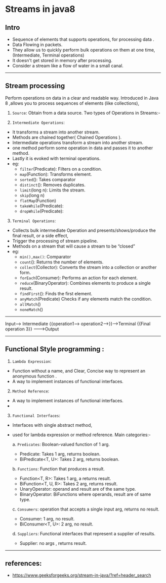 # Streams in java8

## Intro
  - Sequence of elements that supports operations, for processing data . 
  - Data Flowing in packets.
  - They allow us to  quickly perform bulk operations on them at one time,(Intermediate, Terminal operations)  
  - It doesn't get stored in memory after processing.
  - Consider a stream like a flow of water in a small canal. 
 

---
## Stream processing
Perform operations on data in a clear and readable way.
Introduced in Java 8 ,allows you to process sequences of elements (like collections),

1. `Source`:
Obtain from a data source. Two types of Operations in Streams:-


2. `Intermediate Operations`:
- It transforms a stream into another stream.
- Methods are chained together( Chained Operations ).
- Intermediate operations transform a stream into another stream.
- one method perform some operation in data and passes it to another method.
- Lastly it is evoked with terminal operations.
- eg:
  - `filter`(Predicate): Filters on a condition.
  - `map`(Function): Transforms element.
  - `sorted`(): Takes comparator
  - `distinct`(): Removes duplicates.
  - `limit`(long n): Limits the stream.
  - `skip`(long n)
  - `flatMap`(Function)
  - `takeWhile`(Predicate): 
  - `dropWhile`(Predicate):

3. `Terminal Operations`:
- Collects bulk  intermediate Operation and presents/shows/produce the final result, or a side effect, 
- Trigger the processing of stream pipeline.
- Methods on a stream that will cause a stream to be “closed”
- eg:
  - `min(),max()`:            Comparator
  - `count`():                Returns the number of elements.
  - `collect`(Collector):     Converts the stream into a collection or another form.
  - `forEach`(Consumer):      Performs an action for each element.
  - `reduce`(BinaryOperator): Combines elements to produce a single result.
  - `findFirst`():            Finds the first element.
  - `anyMatch`(Predicate)     Checks if any elements match the condition.
  - `allMatch`()
  - `noneMatch`() 
---
Input--> Intermediate {{operation1--> operation2-->}}-->Terminal {{Final operation 3}} --->Output

---
## Functional Style programming :
1. `Lambda Expression`:
- Function without a name, and Clear, Concise way to represent an anonymous function .   
- A way to implement instances of functional interfaces.

2. `Method Reference`:
- A way to implement instances of functional interfaces.
- 

3. `Functional Interfaces`:
- Interfaces with single abstract method, 
- used for lambda expression or method reference. Main categories:-

  a. `Predicates`: Boolean-valued function of 1 arg.
    - Predicate<T>: Takes 1 arg, returns boolean.
    - BiPredicate<T, U>: Takes 2 arg, returns boolean.

  b. `Functions`: Function that produces a result.
    - Function<T, R>: Takes 1 arg, a returns  result.
    - BiFunction<T, U, R>: Takes 2 arg, returns  result.
    - UnaryOperator<T>:  operand and result are of the same type.
    - BinaryOperator<T>:  BiFunctions where operands, result are of same type.

  c. `Consumers`: operation that accepts a single input arg, returns no result.
    - Consumer<T>:  1 arg, no result.
    - BiConsumer<T, U>: 2 arg, no result.

  d. `Suppliers`: Functional interfaces that represent a supplier of results.
    - Supplier<T>: no args , returns result.


---
## references:
- https://www.geeksforgeeks.org/stream-in-java/?ref=header_search
